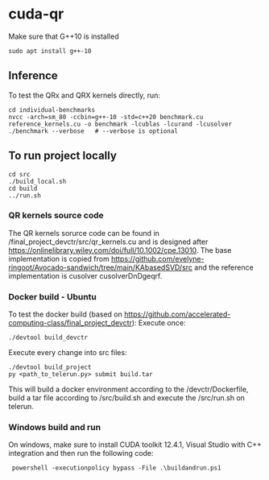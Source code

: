 # cuda-qr

Make sure that G++10 is installed
```
sudo apt install g++-10
```

## Inference

To test the QRx and QRX kernels directly, run:
```
cd individual-benchmarks
nvcc -arch=sm_80 -ccbin=g++-10 -std=c++20 benchmark.cu reference_kernels.cu -o benchmark -lcublas -lcurand -lcusolver
./benchmark --verbose   # --verbose is optional

```

## To run project locally

```
cd src
./build_local.sh
cd build
../run.sh
```

### QR kernels source code

The QR kernels sorurce code can be found in /final_project_devctr/src/qr_kernels.cu and is designed after https://onlinelibrary.wiley.com/doi/full/10.1002/cpe.13010. The base implementation is copied from https://github.com/evelyne-ringoot/Avocado-sandwich/tree/main/KAbasedSVD/src and the reference implementation is cusolver cusolverDnDgeqrf.


### Docker build - Ubuntu

To test the docker build (based on https://github.com/accelerated-computing-class/final_project_devctr):
Execute once:
```
./devtool build_devctr
```
Execute every change into src files:
```
./devtool build_project
py <path_to_telerun.py> submit build.tar
```

This will build a docker environment according to the /devctr/Dockerfile, build a tar file according to /src/build.sh and execute the /src/run.sh on telerun.

### Windows build and run

On windows, make sure to install CUDA toolkit 12.4.1, Visual Studio with C++ integration and then run the following code:
```
 powershell -executionpolicy bypass -File .\buildandrun.ps1
 ```
